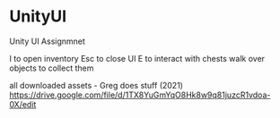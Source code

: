 # UnityUI
Unity UI Assignmnet

I to open inventory
Esc to close UI
E to interact with chests
walk over objects to collect them



all downloaded assets - Greg does stuff (2021)
https://drive.google.com/file/d/1TX8YuGmYqO8Hk8w9q81juzcR1vdoa-0X/edit